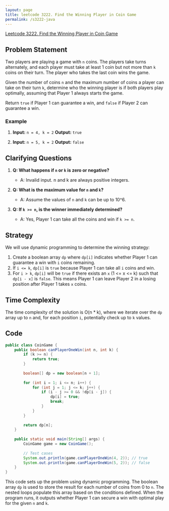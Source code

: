 ```yaml
---
layout: page
title: leetcode 3222. Find the Winning Player in Coin Game
permalink: /s3222-java
---
```

[Leetcode 3222. Find the Winning Player in Coin Game](https://algoadvance.github.io/algoadvance/l3222)
## Problem Statement

Two players are playing a game with `n` coins. The players take turns alternately, and each player must take at least 1 coin but not more than `k` coins on their turn. The player who takes the last coin wins the game.

Given the number of coins `n` and the maximum number of coins a player can take on their turn `k`, determine who the winning player is if both players play optimally, assuming that Player 1 always starts the game.

Return `true` if Player 1 can guarantee a win, and `false` if Player 2 can guarantee a win.

### Example
1. **Input:** `n = 4, k = 2`
   **Output:** `true`

2. **Input:** `n = 5, k = 2`
   **Output:** `false`

## Clarifying Questions
1. **Q: What happens if `n` or `k` is zero or negative?**
   * A: Invalid input. n and k are always positive integers.

2. **Q: What is the maximum value for `n` and `k`?**
   * A: Assume the values of `n` and `k` can be up to 10^6.

3. **Q: If `k >= n`, is the winner immediately determined?**
   * A: Yes, Player 1 can take all the coins and win if `k >= n`.

## Strategy
We will use dynamic programming to determine the winning strategy:
1. Create a boolean array `dp` where `dp[i]` indicates whether Player 1 can guarantee a win with `i` coins remaining.
2. If `i <= k`, `dp[i]` is `true` because Player 1 can take all `i` coins and win.
3. For `i > k`, `dp[i]` will be `true` if there exists an `x` (1 <= x <= k) such that `dp[i - x]` is `false`. This means Player 1 can leave Player 2 in a losing position after Player 1 takes `x` coins.

## Time Complexity
The time complexity of the solution is O(n * k), where we iterate over the `dp` array up to `n` and, for each position `i`, potentially check up to `k` values.

## Code

```java
public class CoinGame {
    public boolean canPlayerOneWin(int n, int k) {
        if (k >= n) {
            return true;
        }
        
        boolean[] dp = new boolean[n + 1];
        
        for (int i = 1; i <= n; i++) {
            for (int j = 1; j <= k; j++) {
                if (i - j >= 0 && !dp[i - j]) {
                    dp[i] = true;
                    break;
                }
            }
        }
        
        return dp[n];
    }
    
    public static void main(String[] args) {
        CoinGame game = new CoinGame();
        
        // Test cases
        System.out.println(game.canPlayerOneWin(4, 2)); // true
        System.out.println(game.canPlayerOneWin(5, 2)); // false
    }
}
```

This code sets up the problem using dynamic programming. The boolean array `dp` is used to store the result for each number of coins from 0 to `n`. The nested loops populate this array based on the conditions defined. When the program runs, it outputs whether Player 1 can secure a win with optimal play for the given `n` and `k`.